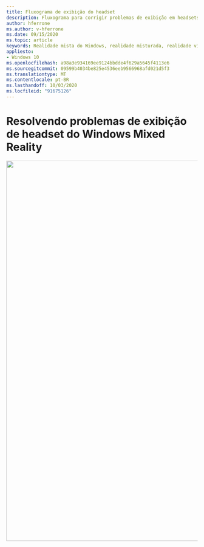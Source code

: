 ```yaml
---
title: Fluxograma de exibição do headset
description: Fluxograma para corrigir problemas de exibição em headsets de realidade mista do Windows.
author: hferrone
ms.author: v-hferrone
ms.date: 09/15/2020
ms.topic: article
keywords: Realidade mista do Windows, realidade misturada, realidade virtual, VR, Sr, fluxograma, tela preta, vídeo, monitor de vídeo
appliesto:
- Windows 10
ms.openlocfilehash: a98a3e934169ee9124bbdde4f629a5645f4113e6
ms.sourcegitcommit: 09599b4034be825e4536eeb9566968afd021d5f3
ms.translationtype: MT
ms.contentlocale: pt-BR
ms.lasthandoff: 10/03/2020
ms.locfileid: "91675126"
---
```

# <a name="resolving-windows-mixed-reality-headset-display-problems"></a>Resolvendo problemas de exibição de headset do Windows Mixed Reality

<img src="images/Flowchart_BlackscreenV2.png" width="1000">
